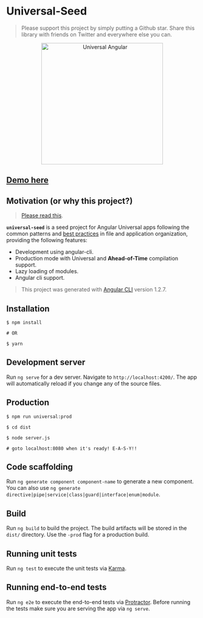 # Universal-Seed
> Please support this project by simply putting a Github star. Share this library with friends on Twitter and everywhere else you can.

<p align="center">
  <img src="https://cloud.githubusercontent.com/assets/1016365/10639063/138338bc-7806-11e5-8057-d34c75f3cafc.png" alt="Universal Angular" height="320"/>
</p>

## [Demo here](https://universal-seed.herokuapp.com/)


## Motivation (or why this project?)

> [Please read this](https://medium.com/@wizardnet972/angular4-with-universal-seed-a477237a1995). 

**`universal-seed`** is a seed project for Angular Universal apps following the common patterns and [best practices](https://angular.io/styleguide) in file and application organization, providing the following features:

- Development using angular-cli.
- Production mode with Universal and **Ahead-of-Time** compilation support.
- Lazy loading of modules.
- Angular cli support.

> This project was generated with [Angular CLI](https://github.com/angular/angular-cli) version 1.2.7.

## Installation

```
$ npm install

# OR

$ yarn

```
## Development server

Run `ng serve` for a dev server. Navigate to `http://localhost:4200/`. The app will automatically reload if you change any of the source files.

## Production

```
$ npm run universal:prod 

$ cd dist

$ node server.js 

# goto localhost:8080 when it's ready! E-A-S-Y!!

```

## Code scaffolding

Run `ng generate component component-name` to generate a new component. You can also use `ng generate directive|pipe|service|class|guard|interface|enum|module`.

## Build

Run `ng build` to build the project. The build artifacts will be stored in the `dist/` directory. Use the `-prod` flag for a production build.

## Running unit tests

Run `ng test` to execute the unit tests via [Karma](https://karma-runner.github.io).

## Running end-to-end tests

Run `ng e2e` to execute the end-to-end tests via [Protractor](http://www.protractortest.org/).
Before running the tests make sure you are serving the app via `ng serve`.

